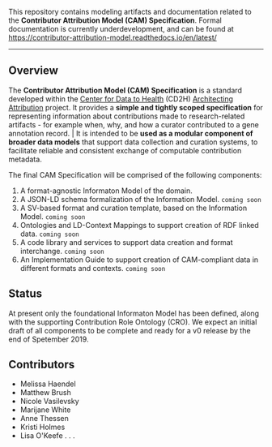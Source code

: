 This repository contains modeling artifacts and documentation related to the **Contributor Attribution Model (CAM) Specification**. Formal documentation is currently underdevelopment, and can be found at https://contributor-attribution-model.readthedocs.io/en/latest/ 

--------

## Overview
The **Contributor Attribution Model (CAM) Specification** is a standard developed within the [Center for Data to Health](https://github.com/data2health) (CD2H) [Architecting Attribution](https://github.com/data2health/architecting_attribution) project. It provides a **simple and tightly scoped specification** for representing information about contributions made to research-related artifacts - for example when, why, and how a curator contributed to a gene annotation record. 
| It is intended to be **used as a modular component of broader data models** that support data collection and curation systems, to facilitate reliable and consistent exchange of computable contribution metadata. 
  
The final CAM Specification will be comprised of the following components: 

1. A format-agnostic Informaton Model of the domain.
2. A JSON-LD schema formalization of the Information Model. ``coming soon`` 
3. A SV-based format and curation template, based on the Information Model. ``coming soon``
4. Ontologies and LD-Context Mappings to support creation of RDF linked data. ``coming soon``
5.  A code library and services to support data creation and format interchange. ``coming soon``
6. An Implementation Guide to support creation of CAM-compliant data in different formats and contexts. ``coming soon``


## Status
At present only the foundational Informaton Model has been defined, along with the supporting Contribution Role Ontology (CRO). We expect an initial draft of all components to be complete and ready for a v0 release by the end of Spetember 2019. 

## Contributors
- Melissa Haendel
- Matthew Brush
- Nicole Vasilevsky
- Marijane White
- Anne Thessen
- Kristi Holmes
- Lisa O'Keefe
. . .
